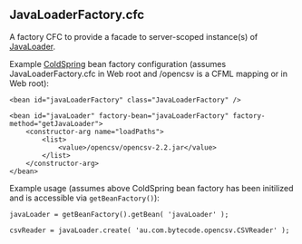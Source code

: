 JavaLoaderFactory.cfc
---------------------

A factory CFC to provide a facade to server-scoped instance(s) of [JavaLoader](http://javaloader.riaforge.org/).

Example [ColdSpring](http://coldspringframework.org/) bean factory configuration (assumes JavaLoaderFactory.cfc in Web root and /opencsv is a CFML mapping or in Web root):

	<bean id="javaLoaderFactory" class="JavaLoaderFactory" />

	<bean id="javaLoader" factory-bean="javaLoaderFactory" factory-method="getJavaLoader">
		<constructor-arg name="loadPaths">
			<list>
				<value>/opencsv/opencsv-2.2.jar</value>
			</list>
		</constructor-arg>
	</bean>

Example usage (assumes above ColdSpring bean factory has been initilized and is accessible via `getBeanFactory()`):

	javaLoader = getBeanFactory().getBean( 'javaLoader' );

	csvReader = javaLoader.create( 'au.com.bytecode.opencsv.CSVReader' );

